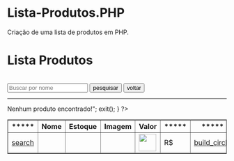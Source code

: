 # Lista-Produtos.PHP
Criação de uma lista de produtos em PHP.

<?php
// Inclui arquivos de segurança, cabeçalho da página e conexão com o banco de dados //
include('segurancadez.php');
include('cabecalho.php');
include('conn.php');

// Verifica se há um termo de busca enviado via GET //
if(isset($_GET["buscar"])){
    $termo = $_GET["buscar"]; // Captura o termo digitado pelo usuário //

    // Consulta produtos cujo nome contenha o termo buscado e que estejam ativos (status = 1) //
    // Utiliza LIKE para permitir buscas parciais //
    $sql = "SELECT id_produto, nome_produto, estoque_produto, imagem_produto, valor_produto
            FROM tb_produtos 
            WHERE nome_produto LIKE '%$termo%' AND status_produto = 1";
} else {
    // Se não houver busca, lista todos os produtos ativos //
    $sql = "SELECT id_produto, nome_produto, estoque_produto, imagem_produto, valor_produto 
            FROM tb_produtos 
            WHERE status_produto = 1";
}

// Executa a consulta no banco de dados //
$result = mysqli_query($link, $sql);

// Fecha a conexão com o banco //
mysqli_close($link);
?>


<!DOCTYPE html>
<html lang="pt-br">
<head>
    <meta charset="UTF-8">
    <meta name="viewport" content="width=device-width, initial-scale=1.0">
    <title>Lista Produtos</title>
    <link rel="stylesheet" href="https://fonts.googleapis.com/css2?family=Material+Symbols+Outlined:opsz,wght,FILL,GRAD@20..48,100..700,0..1,-50..200" />
    <link rel="stylesheet" href="lista.css">
    
</head>
<body>
    <h1>Lista Produtos</h1>
    <br>
    <div>
<form action="listaprodutos.php" method="get">
        <input type="text" name="buscar" placeholder="Buscar por nome">
        <input type="submit" value="pesquisar">
        <a href="listaprodutos.php"><input type="button" value="voltar"></a>

<hr>

</form>
    </div>
    <?php
    // Exibe mensagem se não houver produtos encontrados //
    if(mysqli_num_rows($result) == 0){
        echo "<h3>Nenhum produto encontrado!</h3>";
        exit();
    }
    ?>
    <!-- Tabela para exibir os produtos encontrados -->
    <table border = "1">
        <tr>
            <th>*****</th> <!-- Ações (detalhes) -->
            <th>Nome</th>
            <th>Estoque</th>
            <th>Imagem</th>
            <th>Valor</th>
            <th>*****</th> <!-- Ações (editar) -->
            <th>*****</th> <!-- Ações (excluir) -->
        </tr>
        <?php
        while($tbl = mysqli_fetch_array($result)){
        ?>
        <tr>
        <!-- Link para detalhes do produto -->
        <td><a href="detalhaproduto.php?id=<?=$tbl[0] ?>"><span class="material-symbols-outlined">search</span>
</a>
</td>
        <td></td>
        <!-- Nome do produto -->
        <td><?= $tbl[1] ?></td>
        <!-- Quantidade em estoque -->
        <td><?= $tbl[2] ?></td>
        <!-- Imagem do produto -->
        <td><img src="imagens/<?= $tbl[3] ?>" width="40"></td>
        <!-- Valor formatado -->
        <td>R$ <?=number_format($tbl[4],2,",",".") ?></td>
        <!-- Link para editar o produto -->
        <td> <a href="editeproduto.php?id=<?=$tbl[0]?>">
                        <span class="material-symbols-outlined">
                            build_circle
                        </span></td>
                        <!-- Link para excluir o produto -->
        <td>
            <a href="deleteproduto.php?id=<?=$tbl[0]?>">
            <span class="material-symbols-outlined">
delete
</span>
            </a>
        </td>
        </tr>
        <?php
        }
        ?>
    </table>
</body>
</html>
